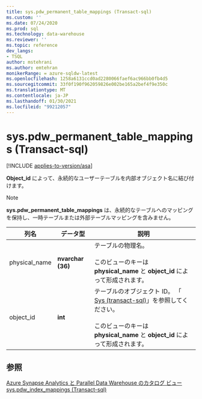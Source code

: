 ```yaml
---
title: sys.pdw_permanent_table_mappings (Transact-sql)
ms.custom: ''
ms.date: 07/24/2020
ms.prod: sql
ms.technology: data-warehouse
ms.reviewer: ''
ms.topic: reference
dev_langs:
- TSQL
author: mstehrani
ms.author: emtehran
monikerRange: = azure-sqldw-latest
ms.openlocfilehash: 1258a6131ccd0ad2280066faef6ac966bb0fb4d5
ms.sourcegitcommit: 33f0f190f962059826e002be165a2bef4f9e350c
ms.translationtype: MT
ms.contentlocale: ja-JP
ms.lasthandoff: 01/30/2021
ms.locfileid: "99212057"
---
```

# <a name="syspdw_permanent_table_mappings-transact-sql"></a>sys.pdw_permanent_table_mappings (Transact-sql)
[!INCLUDE [applies-to-version/asa](../../includes/applies-to-version/asa.md)]

  **Object_id** によって、永続的なユーザーテーブルを内部オブジェクト名に結び付けます。  
  
> [!NOTE]
> **sys.pdw_permanent_table_mappings** は、永続的なテーブルへのマッピングを保持し、一時テーブルまたは外部テーブルマッピングを含みません。

|列名|データ型|説明|  
|-----------------|---------------|-----------------|  
|physical_name|**nvarchar (36)**|テーブルの物理名。<br /><br /> このビューのキーは **physical_name** と **object_id** によって形成されます。||  
|object_id|**int**|テーブルのオブジェクト ID。 「 [Sys &#40;transact-sql&#41;](../../relational-databases/system-catalog-views/sys-objects-transact-sql.md)」を参照してください。<br /><br /> このビューのキーは **physical_name** と **object_id** によって形成されます。||  
  
## <a name="see-also"></a>参照  
 [Azure Synapse Analytics と Parallel Data Warehouse のカタログ ビュー](../../relational-databases/system-catalog-views/sql-data-warehouse-and-parallel-data-warehouse-catalog-views.md)   
 [sys.pdw_index_mappings &#40;Transact-sql&#41;](../../relational-databases/system-catalog-views/sys-pdw-index-mappings-transact-sql.md)  
  
  
